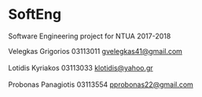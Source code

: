 # SoftEng
Software Engineering project for NTUA 2017-2018

Velegkas Grigorios 03113011 gvelegkas41@gmail.com  
<br>
Lotidis Kyriakos 03113033 klotidis@yahoo.gr  
<br>
Probonas Panagiotis 03113554 pprobonas22@gmail.com  
